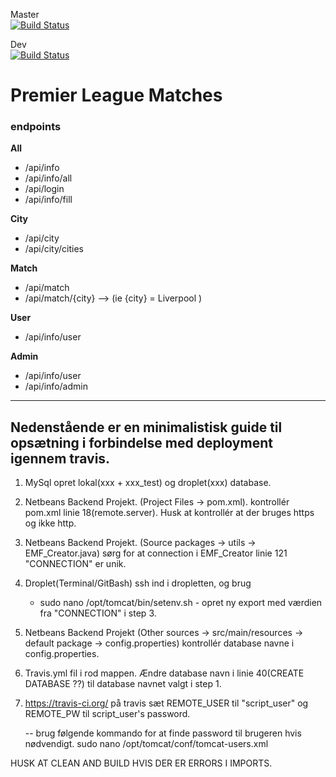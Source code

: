 Master  
[![Build Status](https://travis-ci.org/cph-ms782/SemesterProjekt_Backend.svg?branch=master)](https://travis-ci.org/cph-ms782/SemesterProjekt_Backend)  

Dev  
[![Build Status](https://travis-ci.org/cph-ms782/SemesterProjekt_Backend.svg?branch=dev)](https://travis-ci.org/cph-ms782/SemesterProjekt_Backend)  

# Premier League Matches  


### endpoints  

**All**  

 * /api/info  
 * /api/info/all  
 * /api/login  
 * /api/info/fill  
 
**City**  

 * /api/city  
 * /api/city/cities  

**Match**  

 * /api/match  
 * /api/match/{city} --> (ie {city} = Liverpool )  

**User**  

 * /api/info/user  

**Admin**  

 * /api/info/user  
 * /api/info/admin  



--------------------------------------------------------------
Nedenstående er en minimalistisk guide til opsætning i forbindelse med deployment igennem travis.
--------------------------------------------------------------

1.  MySql
    opret lokal(xxx + xxx_test) og droplet(xxx) database.

2. Netbeans Backend Projekt. (Project Files -> pom.xml).
    kontrollér pom.xml linie 18(remote.server).
    Husk at kontrollér at der bruges https og ikke http.

3. Netbeans Backend Projekt. 
(Source packages -> utils -> EMF_Creator.java)
    sørg for at connection i EMF_Creator linie 121 	"CONNECTION" er unik.

4. Droplet(Terminal/GitBash)
    ssh ind i dropletten, og brug
    - sudo nano /opt/tomcat/bin/setenv.sh -
    opret ny export med værdien fra "CONNECTION" i step 3.

5. Netbeans Backend Projekt
(Other sources -> src/main/resources -> default package -> config.properties)
    kontrollér database navne i config.properties.

6. Travis.yml fil i rod mappen.
    Ændre database navn i linie 40(CREATE DATABASE ??) til database navnet valgt i step 1.

7. https://travis-ci.org/
    på travis sæt REMOTE_USER til "script_user" og REMOTE_PW til script_user's password.
    
    -- brug følgende kommando for at finde password til brugeren hvis nødvendigt.
    sudo nano /opt/tomcat/conf/tomcat-users.xml



HUSK AT CLEAN AND BUILD HVIS DER ER ERRORS I IMPORTS.
